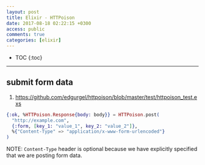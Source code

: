 ```yaml
---
layout: post
title: Elixir - HTTPoison
date: 2017-08-18 02:22:15 +0300
access: public
comments: true
categories: [elixir]
---
```


<!-- more -->

* TOC
{:toc}
<hr>

submit form data
----------------

1. <https://github.com/edgurgel/httpoison/blob/master/test/httpoison_test.exs>

```elixir
{:ok, %HTTPoison.Response{body: body}} = HTTPoison.post(
  "http://example.com",
  {:form, [key_1: "value_1", key_2: "value_2"]},
  %{"Content-Type" => "application/x-www-form-urlencoded"}
)
```

NOTE: `Content-Type` header is optional because we have
      explicitly specified that we are posting form data.

